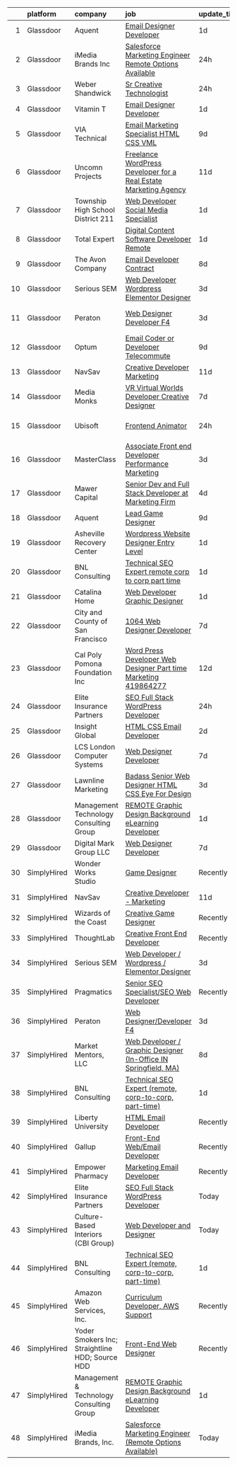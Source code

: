 

|    | platform    | company                                         | job                                                                                                                                                                                                                                                                                                                                                                                                                                                                                                                                                                                                                                                                                                                                                                                                                                                                                                                                                                                                                                                                                                               | update_time   | location                  |
|---:|:------------|:------------------------------------------------|:------------------------------------------------------------------------------------------------------------------------------------------------------------------------------------------------------------------------------------------------------------------------------------------------------------------------------------------------------------------------------------------------------------------------------------------------------------------------------------------------------------------------------------------------------------------------------------------------------------------------------------------------------------------------------------------------------------------------------------------------------------------------------------------------------------------------------------------------------------------------------------------------------------------------------------------------------------------------------------------------------------------------------------------------------------------------------------------------------------------|:--------------|:--------------------------|
|  1 | Glassdoor   | Aquent                                          | [Email Designer   Developer](https://www.glassdoor.com/partner/jobListing.htm?pos=115&ao=1110586&s=58&guid=00000183262d04578b22bc18693ea0ad&src=GD_JOB_AD&t=SR&vt=w&cs=1_615208d1&cb=1662792828512&jobListingId=1008127103959&cpc=FD1C1DA32C38CFA7&jrtk=3-0-1gcj2q190kcn0801-1gcj2q19hgrhs800-d728f7b1044b615c--6NYlbfkN0DMrcEu7yrtATojKJA7cEzGQ3FdRGWLh0CZQInL4ECGI9gD0Wolx9R2v-Aex0-GK04LMXPURfGGnNi5uqQzFCg0hF2TYxmKGToa-C7itZzGO5PLQDVPaX3gxMtS-lBcSLPRUoR54mHyaQGwU7jJFUzGc3p3xB49LrIbkPamR03uezAg66kjhvZg_Z8e-x0uFTQ80D66RChf5i6Y1hSKt5iS7BcQRXaf4eFzOklpJ6ScckBf8Y-Yp6iuBzNl1Jc5_lWq9S0FoKYs2ThIMbk-W5kGwwUAfT-dd9twq7zb1GHymP_WvaBBa7Gm6tZ9KhaAN8S1StdSDdYUUqudqzGthBp_tI4eBmnJBmaA8_oeAwYC4V_aVrVSbZjW6ukorfyTX8bBi0d0yo0HFAT4YJ5joUqJzUx-OAhbMJaMb529AgMudfsWKmiG9-C8-lbwGG-zenjfFMrju5KFwg%3D%3D)                                                                                                                                                                                                                                                                                                      | 1d            | Richmond, VA              |
|  2 | Glassdoor   | iMedia Brands  Inc                              | [Salesforce Marketing Engineer  Remote Options Available ](https://www.glassdoor.com/partner/jobListing.htm?pos=101&ao=1110586&s=58&guid=00000183262d04578b22bc18693ea0ad&src=GD_JOB_AD&t=SR&vt=w&ea=1&cs=1_86ef22ea&cb=1662792828510&jobListingId=1008128896528&cpc=FBD2829E5030877A&jrtk=3-0-1gcj2q190kcn0801-1gcj2q19hgrhs800-817b4f6a254b6f0c--6NYlbfkN0BBtK8atiSzL1_OKElHOuhC6kZo36AFbA3XBAiBAoXlGBaua2c0PLJ7ro-CyDiCf76F4lDuAsFYns4locw24fNRIq2YDRR9uaiMjcUkympb12IGCY9471Xx40j-iJKDkjhNQawiGSmQJ7Aa-R9Ipm9MiK3vsqd4FVvwY1V5lzswIpSotqZ7mLERvPiOuScqc9XTkiyp1JlZ6qbx-TatmhvcvwOl22n7zVOWHqXkB8RVG76AJagVOQVdbt5NoOhlkzK26UkgGS6R5jp13xtyH9R66zUHKB-GTIjVEoHoAPsgVxE1mu9HEENEiZ74D2wXdokaktfkBORkjduvyZfrrXoXIYaexl1mjA8dqtg78NefyMFwTcu0kLIuAdo7DzIhlJ3GfhIQgbC_vJmyOsqqVX5OlT-vgvyASZHx6nLq9Dr3tEDL2s9mlQ7jEHPVkYyBl9HxVUY1fIqp5GMfI4jMhK_lBR-rTdvLmRFP0iYlpRqeVQRvQvFSu2TSX8NBNWikEov7D11y_mPKIA%3D%3D)                                                                                                                                                                                                   | 24h           | Remote                    |
|  3 | Glassdoor   | Weber Shandwick                                 | [Sr Creative Technologist](https://www.glassdoor.com/partner/jobListing.htm?pos=119&ao=1136043&s=58&guid=00000183262d04578b22bc18693ea0ad&src=GD_JOB_AD&t=SR&vt=w&cs=1_e857e3ca&cb=1662792828512&jobListingId=1008129731799&jrtk=3-0-1gcj2q190kcn0801-1gcj2q19hgrhs800-595880e217b838c7-)                                                                                                                                                                                                                                                                                                                                                                                                                                                                                                                                                                                                                                                                                                                                                                                                                         | 24h           | New York, NY              |
|  4 | Glassdoor   | Vitamin T                                       | [Email Designer   Developer](https://www.glassdoor.com/partner/jobListing.htm?pos=116&ao=1110586&s=58&guid=00000183262d04578b22bc18693ea0ad&src=GD_JOB_AD&t=SR&vt=w&cs=1_bc7661e4&cb=1662792828512&jobListingId=1008127048026&cpc=B076152010A3B66C&jrtk=3-0-1gcj2q190kcn0801-1gcj2q19hgrhs800-133ecd7508e94749--6NYlbfkN0DMrcEu7yrtATojKJA7cEzGQ3FdRGWLh0CZQInL4ECGI6k5tN82kdM0cJmh4vC7GggQS4YCC-NAfmmCq-zKxC88tLTQBFUkf4I31SaWKtwIQjq_gVD_4PSldorTX0RxkmXVZBnJxyvYmxjhFieFRy7XxphD9O1ucpkG2qtflqZfJVoeaufMWEUleixwpurr5rce87WSeFb7isTU5vt5eMdJmtFrfFbUVg2-F0WMchcSTYmBiwuRfQz1qNNfNzSXl0LLzBmfnKgl4DUWGjXxWb1EY6nRR4XjnYwqQc7_gCD7HmDBEGJmPBtejI236KwtNNi01tdVe_f--2zuqYPT8aTSA2EFOO_-f_OiiTXLzaBdjSZ19gYFojpp2-fe84dzC5XI6VYwUSXtgbCu6-8_V9-molFvoKMTALWUoHSxyhAw1jdk23mYCjbyu1_3cV4TLPVtMm5lZO1ou_4Oryasztk8gxEURdSQn8l5GZOb7LI4sQ%3D%3D)                                                                                                                                                                                                                                                                      | 1d            | Richmond, VA              |
|  5 | Glassdoor   | VIA Technical                                   | [Email Marketing Specialist  HTML  CSS  VML ](https://www.glassdoor.com/partner/jobListing.htm?pos=108&ao=1110586&s=58&guid=00000183262d04578b22bc18693ea0ad&src=GD_JOB_AD&t=SR&vt=w&ea=1&cs=1_95728d24&cb=1662792828511&jobListingId=1008106177694&cpc=C5C93DE40C8A001B&jrtk=3-0-1gcj2q190kcn0801-1gcj2q19hgrhs800-a7b269db53e92351--6NYlbfkN0DiMOjtWe4T5v3kAjl8_2bayrJS56UUlntEwXslP8cANY48OY_wSkTvA2xp4BkUxfc-0SJDK8YWz_8RiUcQc6IgiXLzEtdd8hHZ9AGkF3JwasucB1Ts6R5QsAtXRi9zIUpT_HqQbx0QAi6DTNV_7ddAE4nZK7aZ6_cbJfFtruoXrhFPG3p_NjQINC6_wlzgxXI-mt0So4RPmFWwMxsIJeVpWq4ezsbmWt3JnnYFGS9HoYKbuepv_3fAPwUvICOUmJQqb6OXpa6M_7A45ZBzQne8nVWlAnzny2-q0pUu7al3WrRPLwPzsQldrpL_noi_Unon32ttSnchq5UwT8mc2SRMPChxnBvazUdOvhUWPCzS-grzlDD19Dej82lLim3QocLOBCaH9lnYx1F-H_s54SXpUdKXkwfpZg8FcPp9-D61Pmb3vKdSE-NDNRkm9bHrq16hB1NhLcEyi8SlUQPtJ_bt5eCSjl1g6MzRvKQxP4jbAlvJLGWX2z_ZyZzZGQyxZENe_XkMjX8j5rslSx0v7KcPYf5pc8Wh4iJITDTGeDH6Kw%3D%3D)                                                                                                                                                                                | 9d            | San Diego, CA             |
|  6 | Glassdoor   | Uncomn Projects                                 | [Freelance WordPress Developer for a Real Estate Marketing Agency](https://www.glassdoor.com/partner/jobListing.htm?pos=107&ao=1110586&s=58&guid=00000183262d04578b22bc18693ea0ad&src=GD_JOB_AD&t=SR&vt=w&ea=1&cs=1_bc6c7c14&cb=1662792828511&jobListingId=1008101514744&cpc=39A4E8CE329AB187&jrtk=3-0-1gcj2q190kcn0801-1gcj2q19hgrhs800-55c7ea5da921dd63--6NYlbfkN0BKcv96LAN5JP5r9t3e9WCk6GBMa7XVoW6HuhSN1eWrgfSSNrj3GQh8EPqdKM4S0bDx-bPvOJMJns5KLtezFoaJGf5x59ereELTgvzgO3nvo3zukJQ42wvV88uwAOlJiGnTliTmYAMhGkQ1pIqqIhSQs2tGXdQLFW9nP2tPSXFhTXhbzRyJskaU84MZM79wY3QbGXS6CpKmz7Md_yJg_NvKob_GE50tFRl9MoCoJDbCdfuE09XKIq-BKXTLjxohGoh4hCgvym7v3bSoAoBRLYnZYNLjIRt8O3-BZ3PvFi7G5iSaVLA171MiyBmt2shbgDEPYw5Re3d061JZtWuccCzKlnY6kfTLNa-bfFHJl0-Z2kEytVhB_X8IUbzJSU9Yi9D6ITxDrzpTCPOmTvjjfhVSeRGkbDNajfgfHgYiAqyGTeykIkAt56yAGxJ9aZIcrYphFCGrSLO37Bdibgjk3x53kmPsEQw8lvGWcsGsE_JVmhe-ngb19IpClEHLLmwPCEQtUIkwgnEgGwoaBqvkBvFhue3OAcmqZ2ZQZHXkC1aby0OXZr-PizIm)                                                                                                                                                       | 11d           | Arizona                   |
|  7 | Glassdoor   | Township High School District 211               | [Web Developer  Social Media Specialist](https://www.glassdoor.com/partner/jobListing.htm?pos=113&ao=1110586&s=58&guid=00000183262d04578b22bc18693ea0ad&src=GD_JOB_AD&t=SR&vt=w&ea=1&cs=1_e7afc050&cb=1662792828512&jobListingId=1008126791574&cpc=84DBBAA61F05C438&jrtk=3-0-1gcj2q190kcn0801-1gcj2q19hgrhs800-31c2bc176e2bcbab--6NYlbfkN0BvRTtPYviBXXga901bZda-x9dVbr3mkLrPNoe7KgsTz68QsHh34GSM90vVwyTaEndtYI0pe953W1rkkBGAbyuAKY_ZszoiwJmg3JbfF4AW655q9sZlWK9uJIjd_GGvixM2nNpmP1A7p0parvgProH3THElPIkKORt04eYR36BtKMpoYfce3ruRIBzmBlwk1vX7V4Hz-RfzeSIg22PZI-g1k4R1P498qrxb8fulveF1wA8AdFMO0I7u5N508Wur71A2WfrkZqLOQVaa3KySSnxzHfuVOYAsygA00nDSXoyG7XO5Mrxdb6tgiisqDRSibSLw9K0IBwY8bOWJaTgBhgfIXDeuEJkye1iYLAZ4e7_1UvGzodqkBk1hJvugVuBQjS6jIPSMGo9ygbipJGxIj3UaUL9S__OFOwxoiD6jdNIYihcc3FX4LLQinvcNPmJwBQaYfMiGFDUzKf06SXZw9hPk2z44F5B3P-4bhD6VqpJZXFETBrDc3bcOVBlCCbhTroA%3D)                                                                                                                                                                                                                                   | 1d            | Palatine, IL              |
|  8 | Glassdoor   | Total Expert                                    | [Digital Content Software Developer  Remote ](https://www.glassdoor.com/partner/jobListing.htm?pos=126&ao=1136043&s=58&guid=00000183262d04578b22bc18693ea0ad&src=GD_JOB_AD&t=SR&vt=w&cs=1_98bb117b&cb=1662792828513&jobListingId=1008127228168&jrtk=3-0-1gcj2q190kcn0801-1gcj2q19hgrhs800-5008ee07758a40da-)                                                                                                                                                                                                                                                                                                                                                                                                                                                                                                                                                                                                                                                                                                                                                                                                      | 1d            | Remote                    |
|  9 | Glassdoor   | The Avon Company                                | [Email Developer  Contract ](https://www.glassdoor.com/partner/jobListing.htm?pos=121&ao=1136043&s=58&guid=00000183262d04578b22bc18693ea0ad&src=GD_JOB_AD&t=SR&vt=w&cs=1_161449f6&cb=1662792828513&jobListingId=1008111638221&jrtk=3-0-1gcj2q190kcn0801-1gcj2q19hgrhs800-f104243793139f35-)                                                                                                                                                                                                                                                                                                                                                                                                                                                                                                                                                                                                                                                                                                                                                                                                                       | 8d            | New York, NY              |
| 10 | Glassdoor   | Serious SEM                                     | [Web Developer   Wordpress   Elementor Designer](https://www.glassdoor.com/partner/jobListing.htm?pos=120&ao=1136043&s=58&guid=00000183262d04578b22bc18693ea0ad&src=GD_JOB_AD&t=SR&vt=w&ea=1&cs=1_78b5b6fe&cb=1662792828513&jobListingId=1008120875633&jrtk=3-0-1gcj2q190kcn0801-1gcj2q19hgrhs800-47c965003bdd69a0-)                                                                                                                                                                                                                                                                                                                                                                                                                                                                                                                                                                                                                                                                                                                                                                                              | 3d            | Remote                    |
| 11 | Glassdoor   | Peraton                                         | [Web Designer Developer F4](https://www.glassdoor.com/partner/jobListing.htm?pos=125&ao=1136043&s=58&guid=00000183262d04578b22bc18693ea0ad&src=GD_JOB_AD&t=SR&vt=w&cs=1_99310b04&cb=1662792828513&jobListingId=1008120923363&jrtk=3-0-1gcj2q190kcn0801-1gcj2q19hgrhs800-d5bd3d771386e28f-)                                                                                                                                                                                                                                                                                                                                                                                                                                                                                                                                                                                                                                                                                                                                                                                                                        | 3d            | Stennis Space Center, MS  |
| 12 | Glassdoor   | Optum                                           | [Email Coder or Developer   Telecommute](https://www.glassdoor.com/partner/jobListing.htm?pos=123&ao=1136043&s=58&guid=00000183262d04578b22bc18693ea0ad&src=GD_JOB_AD&t=SR&vt=w&cs=1_4df04741&cb=1662792828513&jobListingId=1008108432514&jrtk=3-0-1gcj2q190kcn0801-1gcj2q19hgrhs800-5f280c8fd2eb9836-)                                                                                                                                                                                                                                                                                                                                                                                                                                                                                                                                                                                                                                                                                                                                                                                                           | 9d            | Eden Prairie, MN          |
| 13 | Glassdoor   | NavSav                                          | [Creative Developer   Marketing](https://www.glassdoor.com/partner/jobListing.htm?pos=102&ao=1110586&s=58&guid=00000183262d04578b22bc18693ea0ad&src=GD_JOB_AD&t=SR&vt=w&ea=1&cs=1_35262877&cb=1662792828510&jobListingId=1008101583321&cpc=95727D28359A3DAF&jrtk=3-0-1gcj2q190kcn0801-1gcj2q19hgrhs800-3ef4b27837961961--6NYlbfkN0BvAdlA35CjkOTzb4w1kkSC-vTwJamGQa4qaPCWn-0njweHi_B-CtuKQhiA94M5OE-XjNhf22KnVp00kgckhjWxzGyV97h7v8x36p5wKdZlOjwGZGaqaaH8DYNMeM34HY9t9Z5J26lOJ85UEHLGvZFDJOe_8KgJLhnklUUMm79Fgw-wQMJzYni-FeIqV5Svyi_1ZjE_mxETfR2qp4i-PiUDiAz8y9BFsxOfX0BmecMnmGFBamzhbjmqf2dPmw1l79Q2jskoL_2S0v1vj9ya7N4qXGZRhdpoAWe4ySdPTBNV39IrIeroUgyoERQUgqqgDybFNfqrex02mEWH8rBeVv274fqn6h573irhtYesEJa33IdgoyXQJGq9pigJV0eqSu5WiQf5S9uCHUCLPYMqSRCblhG0XtzEzs4i3ECos-l04LP_H22c_d5zkp4Q4BqmRAze9bue8rjZ39YHUdFIKF-Gv_6NkG0ftSolkyAdmyAxLbU0W3HVA9UyWzql4hS_lh-eB9gWbSHK34f6sNp0kfgx4B_gE7ILDbEgOgmJJB9wqKn5mRbEOBGqkO5x6ZmljB7Tc0f8ac3lt9m-I2M0oV_JKh1SlLWBdh8%3D)                                                                                                                                           | 11d           | Beaumont, TX              |
| 14 | Glassdoor   | Media Monks                                     | [VR  Virtual Worlds  Developer   Creative Designer](https://www.glassdoor.com/partner/jobListing.htm?pos=122&ao=1136043&s=58&guid=00000183262d04578b22bc18693ea0ad&src=GD_JOB_AD&t=SR&vt=w&cs=1_7eedc48a&cb=1662792828513&jobListingId=1008114354203&jrtk=3-0-1gcj2q190kcn0801-1gcj2q19hgrhs800-0c56eab86d8307d5-)                                                                                                                                                                                                                                                                                                                                                                                                                                                                                                                                                                                                                                                                                                                                                                                                | 7d            | New York, NY              |
| 15 | Glassdoor   | Ubisoft                                         | [Frontend Animator](https://www.glassdoor.com/partner/jobListing.htm?pos=129&ao=1136043&s=58&guid=00000183262d04578b22bc18693ea0ad&src=GD_JOB_AD&t=SR&vt=w&cs=1_9abeb001&cb=1662792828513&jobListingId=1008130382379&jrtk=3-0-1gcj2q190kcn0801-1gcj2q19hgrhs800-4983d4bb94ce4304-)                                                                                                                                                                                                                                                                                                                                                                                                                                                                                                                                                                                                                                                                                                                                                                                                                                | 24h           | San Francisco, CA         |
| 16 | Glassdoor   | MasterClass                                     | [Associate Front end Developer  Performance Marketing](https://www.glassdoor.com/partner/jobListing.htm?pos=124&ao=1136043&s=58&guid=00000183262d04578b22bc18693ea0ad&src=GD_JOB_AD&t=SR&vt=w&ea=1&cs=1_ea05b9c3&cb=1662792828513&jobListingId=1008120927695&jrtk=3-0-1gcj2q190kcn0801-1gcj2q19hgrhs800-ba7dc594296522ae-)                                                                                                                                                                                                                                                                                                                                                                                                                                                                                                                                                                                                                                                                                                                                                                                        | 3d            | San Francisco, CA         |
| 17 | Glassdoor   | Mawer Capital                                   | [Senior Dev and Full Stack Developer at Marketing Firm](https://www.glassdoor.com/partner/jobListing.htm?pos=104&ao=1110586&s=58&guid=00000183262d04578b22bc18693ea0ad&src=GD_JOB_AD&t=SR&vt=w&ea=1&cs=1_a2063cd1&cb=1662792828510&jobListingId=1008118949504&cpc=85DB4C1C8FC4A2A3&jrtk=3-0-1gcj2q190kcn0801-1gcj2q19hgrhs800-1073e5773866655b--6NYlbfkN0BzyIYrTMR_AjNKh_kvAG8N613gtHPANQ3sdLTkrtBd-xoNshQoLJljG5LGTFOBz0XgnGPkInm1QyVRzwhKcaMw1lQ2emXWTGze3rmnmzOLUucJ4k-c58iDjY1OrydMVvXRXB-Vg3aNKb2e3B6Vy2DcD6P3m_29_M8OMxNiwQ2KA88cY4UXbj3QoS7XpJELSJfCypWJ9OyXfIfp80awEh_ZT88u5stHoSWf93_DYgkZXPJEQLCzi6DPAVF1XIxw0eQzd_ds7ffCirE-Lzr-tD81Ojp-EckzwnSu7HedRvPCe-LoxJYsBx1R-L-ijagUGvjtf8cuTyvsNAzkmq8u-hP2yyWG1CMSUPaLPT2_SAubFP-QPVPJoo1eCTogJ9krPXLiyYCyNQib7KgFk1H9D2ZgHGMHopK7uij3WAJTp1CW3PYuHRZSQVjq6NIeNicQhuea6oYgvGH1Qag1VjGVEc6GBX0IM_cBDhpCBgEP0wNFLaLMPTQQ-IDJ-KBWacbho_O4_dYd4wQ50w%3D%3D)                                                                                                                                                                                                      | 4d            | Clearwater, FL            |
| 18 | Glassdoor   | Aquent                                          | [Lead Game Designer](https://www.glassdoor.com/partner/jobListing.htm?pos=118&ao=1110586&s=58&guid=00000183262d04578b22bc18693ea0ad&src=GD_JOB_AD&t=SR&vt=w&cs=1_41d8e622&cb=1662792828512&jobListingId=1008108310078&cpc=9908D8D4413DBB8A&jrtk=3-0-1gcj2q190kcn0801-1gcj2q19hgrhs800-0ddd2e219487aba8--6NYlbfkN0DMrcEu7yrtATojKJA7cEzGQ3FdRGWLh0CZQInL4ECGI9gD0Wolx9R2EDT7B77c2cRj8iidoX7eQVC0t6PEugt0eB5PzpB2fgoj1__UV7p8RAaYnSo51AE4ZzlNz3TKJDGRSzEWwS13w7v4UZFRIghbTNMFFynAV2bLsPd0y1kGH2yQUQYfk7O76104dUcR81CYFSTUNcLL2Xl0FipBYx9SFXxy3ZOQYVuZKAeFR-mTKU5-ceAH0kyUUj1v9SUlvxLiZX9Y_ePtgblXx9emVVR1V2uoL_HHlX7nJsT8CpoZPRU4LMFP_0_lk6GxvleESgpUFsYSsiEipotQGBAhThiKrlRAanBkFPUVL4hdAGP2zcho92O5brouzKzfntAwIzZWkG2BYc7eUpGYb10ffRTQnw0Ml0p5m5Tryg0HmPj1pRZ3aedX6imRfTyKo5zuY3HPtn5zHkCkfJfCavz9sHRF)                                                                                                                                                                                                                                                                                                          | 9d            | Remote                    |
| 19 | Glassdoor   | Asheville Recovery Center                       | [Wordpress Website Designer   Entry Level](https://www.glassdoor.com/partner/jobListing.htm?pos=109&ao=1110586&s=58&guid=00000183262d04578b22bc18693ea0ad&src=GD_JOB_AD&t=SR&vt=w&ea=1&cs=1_0e431c87&cb=1662792828511&jobListingId=1008126024016&cpc=A0637F14311B9419&jrtk=3-0-1gcj2q190kcn0801-1gcj2q19hgrhs800-155fbd39aa613a24--6NYlbfkN0AS3oPsAAmCngCu4U51_2RxXyfS7TdWOFtWPOafNW52Iz1HeQVGuvsY6FMs5DziYJOimqx60vO2uf7kvy5BY8xiHsf6kyeEefV6k75BtJikfg_mTyGCE4wDOwYQYqnfVXnDm36mrIhR01wmVGB7PfVuRz6QI8RGnSLQCkqPH8ruIgECM6U9SPj9JuEdrLmjrWip8cyLUX3Cm-rjK1J4ASD8aRqyTfBlAKAoC9YbTz5RjGav2c9CIAXwil2VoltIoT0Kven5PBW59CbHNy4PoScLsSU0o24hgsYmFmCUAfTFyQkon3hZ8LUIADqBHA-4D2WVc6S5rFCN5tZ8j3l4dc-MELzcJbWLAwuMPkUfaHpFv9lCxoYHdXYSGgn2WnwEA54B9MNczrjfQ1NUrS-eEW07eii18adGZJchUNmFk7uBFdyDH-jB3A4O6CoRq5oq00w17iR8JoDmPipRVPY2s9gDmorVSIZv2vZOTT1BkYpkMUvR2pRhjmzcl-GdaYxAQvf_P5QW5Ihkdmw0jAbO1TAT)                                                                                                                                                                                                               | 1d            | Asheville, NC             |
| 20 | Glassdoor   | BNL Consulting                                  | [Technical SEO Expert  remote  corp to corp  part time ](https://www.glassdoor.com/partner/jobListing.htm?pos=106&ao=1110586&s=58&guid=00000183262d04578b22bc18693ea0ad&src=GD_JOB_AD&t=SR&vt=w&ea=1&cs=1_3572ca76&cb=1662792828511&jobListingId=1008125956128&cpc=9DC6E4D8324653EE&jrtk=3-0-1gcj2q190kcn0801-1gcj2q19hgrhs800-47594a9c03d0d9ee--6NYlbfkN0C_eQCgnQ3dunn2kgXxy7uUxBB8Rm9uGSd45wqHXb30Yhouy9iaZ5tM-buZODdeWhkxcLZ-P8HpVwdiJJkDZwZdqfCN6nBcd16_TJfDogr1G06Jkw1xVd5RFtOvPKtffE1EIfYg4PMn3sFvUuwX5OwMAQzJ6VlzbU0P-e1WfYEJzV9Zh64upAZHhLOYQ_YvMh7OoiPAu3dbW0TwyIt2GYGbGvPRC8mPvN1EmbCOOVAB--y7ciHGfrUSsW4gUhSS9m_24ha9oBi2n42Fdqv5M2a-9Z7_mA4rqMjlltraAr7h_EnTa8liXWwpedfbtdt20iQ0jOCkVTrqXdFjrIBw_Bn92-d6qDBIBkqMJ_H184AyW3nCdQw6gutMwnjWIH4WC5-q1ekuN6qJqrFr_s2mYKO7skuRhLsmXZwJyUyjSP38ZQgw92covIm7ZArumYowA2bemtPh8ZS0z1rnAnYfHvwWR3PnkTZu-OqyGQpfaXcbknYkFJ9S5lDNxl5ecqOCYko%3D)                                                                                                                                                                                                                   | 1d            | Remote                    |
| 21 | Glassdoor   | Catalina Home                                   | [Web Developer Graphic Designer](https://www.glassdoor.com/partner/jobListing.htm?pos=111&ao=1110586&s=58&guid=00000183262d04578b22bc18693ea0ad&src=GD_JOB_AD&t=SR&vt=w&ea=1&cs=1_90e28c24&cb=1662792828511&jobListingId=1008126744238&cpc=A0637F14311B9419&jrtk=3-0-1gcj2q190kcn0801-1gcj2q19hgrhs800-e853527e115b99b9--6NYlbfkN0C2jZJFrLxaPA0GelnsGYXGIqBCI4fxbylvGcZVymefRVHTge5Vuj8fmjk9WeL_qMAglPTVIaoVPsSBLS28IXChoGYeq-UQtzX_TJY9-6q5LtESYZh4jxehow0o9lDjnHX9wN9ZBMJcNgKm6f1s_0LhC4kjYiGbTFXChbRwEYeC-xWSKCL9BrSwtreZAJ8rYO5nYJzfpmaMJM_Gj1iRn4t-lSGyyWLBUeqOO6U_r_iyoq-6-HHmD_c3ebX8GngTlf8ECC69_o8oS4o51i6Fa0rxagaZGyWddsYA0hNyfpsLyEv-aqKe50TXcXPK72X-M3UagUJp_ziMxaMycoVrUgHQQKZ7PNygW02pJk7JCMlPcm6MzmkFlQ7QUUGKyR0C9fmllmQ0gxvGybN9F0UdcKGIhgL2kTMDNVGSPXYdGxeu2ak3BovYdWtuI9vfx60qzV0kAraEJoB_vWD6H906XGDkKHJ2WkShSNkBGesCGksxIMymFIp071_ODjS4uuOLedU%3D)                                                                                                                                                                                                                                           | 1d            | United States             |
| 22 | Glassdoor   | City and County of San Francisco                | [1064   Web Designer   Developer](https://www.glassdoor.com/partner/jobListing.htm?pos=128&ao=1136043&s=58&guid=00000183262d04578b22bc18693ea0ad&src=GD_JOB_AD&t=SR&vt=w&cs=1_a60694c3&cb=1662792828513&jobListingId=1008115173004&jrtk=3-0-1gcj2q190kcn0801-1gcj2q19hgrhs800-74e7778822469909-)                                                                                                                                                                                                                                                                                                                                                                                                                                                                                                                                                                                                                                                                                                                                                                                                                  | 7d            | San Francisco, CA         |
| 23 | Glassdoor   | Cal Poly Pomona Foundation  Inc                 | [Word Press Developer Web Designer  Part time    Marketing  419864277](https://www.glassdoor.com/partner/jobListing.htm?pos=130&ao=1136043&s=58&guid=00000183262d04578b22bc18693ea0ad&src=GD_JOB_AD&t=SR&vt=w&cs=1_6695a66c&cb=1662792828513&jobListingId=1008098792215&jrtk=3-0-1gcj2q190kcn0801-1gcj2q19hgrhs800-a9c1c24fb1f6e50d-)                                                                                                                                                                                                                                                                                                                                                                                                                                                                                                                                                                                                                                                                                                                                                                             | 12d           | Pomona, CA                |
| 24 | Glassdoor   | Elite Insurance Partners                        | [SEO Full Stack WordPress Developer](https://www.glassdoor.com/partner/jobListing.htm?pos=105&ao=1110586&s=58&guid=00000183262d04578b22bc18693ea0ad&src=GD_JOB_AD&t=SR&vt=w&ea=1&cs=1_b5e798ee&cb=1662792828511&jobListingId=1008128924088&cpc=618B7C2C2BCBC227&jrtk=3-0-1gcj2q190kcn0801-1gcj2q19hgrhs800-f34b12219d163dd2--6NYlbfkN0B4jp5mfsiLEiFpPCxOna81i2z6rJx9ZIZWhVZJ6SFnYUGkCbq1OB_b66yE1zGRLQikOHSVrjg7EkZWifK1I5qpRAVxXBDIIViP56r0IwEOrvLSBHjeagFhamrb1XFHNFAvdHMX_-comMnbUtOXozBveEob8heR9GAJVNgAFYUJ3jxt0LkTltBo8hoISCdy4uM-j4HvdGCA0UiIu4lEpy44o1vbspYcOv4eQrw62NxX7NX0ruzyjenmlwES4xDHVQkA4CeYFwqNCShR0aA5q6JgwA4gCYfFCwBiAqeyc8QmVyWRoIyesr0-EK5Fvr_LyltrbDQfBJlWZviMAR5Xd_ON-taKF48_7p-L8WmhoTgnPwNN8ZM2b75IvTqWzRfsqd3trY2-W3Uc7bA2tOjXZGHiSA4s6jVo_BvY7DsVA7XZ4GNXninCpL_LU-P84izAh1jNufrOvktshP23rCo70dLM15850w64zalUdFKlwpGdqm0CmZ8htpdvxiBmQuVhGIiFLJVMXW2O_w%3D%3D)                                                                                                                                                                                                                         | 24h           | Remote                    |
| 25 | Glassdoor   | Insight Global                                  | [HTML CSS Email Developer](https://www.glassdoor.com/partner/jobListing.htm?pos=117&ao=1110586&s=58&guid=00000183262d04578b22bc18693ea0ad&src=GD_JOB_AD&t=SR&vt=w&cs=1_a8c20cf0&cb=1662792828512&jobListingId=1008123851405&cpc=2CAED5C921A5F994&jrtk=3-0-1gcj2q190kcn0801-1gcj2q19hgrhs800-2bb26e53df401d6e--6NYlbfkN0BKkHZu3wF05EeDimN_p6sYpKCMArvwa95YdH7UpkaBCqc7l59Erwqcl-ZxWPl_M-kOqp5g47M4lDTLA9QWPY8GVtcc5XMeFW-fO1w-LLs1gMDn2roTG1J9Q4HzZE-9ZrOazbX_1T8hdOGnWKEFIEf_xeEjHxa2TEEZsdV2ushupfX35vhKLndsY4EApc1GBxB4uD5CVv9x_Ye9CjdPVetL0_a5lIOqgUVcZDbWDhQOFQsqJr2-D-i5xFnzXFWvIPD24UiWsUB9mpz73hVmcw6akGCNJJN6wc3sH6qiY-Qe-D6ZCenuPt8H3DgQjRUia66vaRP_3jk8eFtIfBrB0_azvsqFR3H9qVyhXEmdPr_iN5_Wwog2gdhc5rRCmkxlYQMMBkylQpYVBTsYXxCVEA6XRET2281uA4Zq3Jz8GXs4uc8PEXQsVyOa0F_1aLUj8Cux0i7uvyfjQ464EIy9ou8kgxxHWVgqa0tkpWsZz-MHxA%3D%3D)                                                                                                                                                                                                                                                                        | 2d            | Seattle, WA               |
| 26 | Glassdoor   | LCS   London Computer Systems                   | [Web Designer Developer](https://www.glassdoor.com/partner/jobListing.htm?pos=114&ao=1110586&s=58&guid=00000183262d04578b22bc18693ea0ad&src=GD_JOB_AD&t=SR&vt=w&ea=1&cs=1_fb405052&cb=1662792828512&jobListingId=1008115098853&cpc=1120CD366D53BFD9&jrtk=3-0-1gcj2q190kcn0801-1gcj2q19hgrhs800-eb559503626e437e--6NYlbfkN0CckLY1Y7Nzm7RAXoTq-bvgsovIKUj47znE7HlWw5vlrDWT7l6GaPFsZiavTqzdiZefilkq0eK7ooO2UmyEjA3ruDPHRYqPAqZHvh3uHCCVFes1hX1BlSNoTOeDBO0sulnga_OCt1XMUtjx7hcPflgmxo19x375lNV3DrNMeUXqm1UbMfPfxuQ2Dw5dPd9YlI3DLiBdETwfV1huwKTc2Ul8NpP3OSEvaLDt1e3Ge-xzO26BF54PmiYngJTmGvJIjCrZrScRiqNISo5PVklPMp_415h0z7X35JsQvMTgJlmvzPZT5YAIOeDMKOP8QPzvf6DyzOJiPbPXnWiatSPkJIwVc_k3PueJb77O1FAuaxVeJJjdFlHcWD3lMlseyWQAm8a_UkoH62BedF9FzxrtTNN5QFPfr8KsTKD6WZJhwHv5kJBlx7Wx9V9-gaSGyEXfaQJ5RV3fohyVCnmBQozy8UInvDEhGRpkjVvrPev2XJskaD72p54buD7-zkTX6iukrI0wJYZDrpyWgrrJupXX-VV0riwpVSK7U9NFodW_Kiyx8ODtpONmdTEmdaTZ02ZZbGJ-fYUMDEtUV4VV0BtUZn9LPiNAxQrApAIDX02LAEKIu_8ZGewv-1AvdFnNGENnCfUZC28FCHO7P7HvXvK07wBF-_1zbMsU1gZv2_ENz7fzCrN8284PrezT0-ICH0U2EaWyKe6cfLq8_bzmpJpmeMucGu9CAjXxIeZbmm6pm7sgijh8y-jnyj5i) | 7d            | Cincinnati, OH            |
| 27 | Glassdoor   | Lawnline Marketing                              | [Badass Senior Web Designer   HTML  CSS    Eye For Design](https://www.glassdoor.com/partner/jobListing.htm?pos=110&ao=1110586&s=58&guid=00000183262d04578b22bc18693ea0ad&src=GD_JOB_AD&t=SR&vt=w&ea=1&cs=1_36998e5b&cb=1662792828511&jobListingId=1008120882675&cpc=63E4514951618C5C&jrtk=3-0-1gcj2q190kcn0801-1gcj2q19hgrhs800-799d3b6200d2ca0f--6NYlbfkN0CSgGTbSPgM0xpgWRkp5SRTexU57Zk_6_bZ18eqb9d2QMNixyVwwV4KRgTmDlEdWYROdGtgbEQb-8Pp6gz2lZmPmMAn0Eom_K180qwYKG-HjvPXetn6GdzIsbOYxjIjPc-xMeaRUTisCAvWWTTINzVJJhpzwIIMRxRDzi18rR0lRruj0YyZxufEfF9YWIB5Sl3OcU8WPQpAYq7fcSL9V-HKK54HFMgeiEOEwA0EuJmHnvzZDeNW_cLSS1BvzlaLnyyU9z6oFa6gW6NM7zP5MRZxLonp8OOBiO6C1wxEsyIgMSZRhfg4AqSASnlwF84hZl7TN371EK61FbhtxUitHTbVJRsB95UKq77wdRIkqmY7ZfwkyrqFSswoEFFO4p2IKRa-AE_NHzlwcPut7tbiKEOKWU7qDg3yjuOw5q5H97CpJGuYxRapLVyG50SvwKX7VdxCG8VrLZrTQuCLz_ISZkNqoXzOcyeF86TyCtLPBL7NhLkSjGnkAf5s74nazIn0YXqQ9u0IMLmjRKhwyYmMWQgKWkAfp17VYdgCa_i-1KMmYA%3D%3D)                                                                                                                                                                   | 3d            | Tampa, FL                 |
| 28 | Glassdoor   | Management   Technology Consulting Group        | [REMOTE Graphic Design Background eLearning Developer](https://www.glassdoor.com/partner/jobListing.htm?pos=127&ao=1136043&s=58&guid=00000183262d04578b22bc18693ea0ad&src=GD_JOB_AD&t=SR&vt=w&ea=1&cs=1_468a87c5&cb=1662792828513&jobListingId=1008126666360&jrtk=3-0-1gcj2q190kcn0801-1gcj2q19hgrhs800-006e980c5a3891ed-)                                                                                                                                                                                                                                                                                                                                                                                                                                                                                                                                                                                                                                                                                                                                                                                        | 1d            | Greenville, SC            |
| 29 | Glassdoor   | Digital Mark Group LLC                          | [Web Designer Developer](https://www.glassdoor.com/partner/jobListing.htm?pos=103&ao=1110586&s=58&guid=00000183262d04578b22bc18693ea0ad&src=GD_JOB_AD&t=SR&vt=w&ea=1&cs=1_3fd35e71&cb=1662792828510&jobListingId=1008114370558&cpc=C779B72A99EC89AE&jrtk=3-0-1gcj2q190kcn0801-1gcj2q19hgrhs800-6828cf6de63f7dc1--6NYlbfkN0ANkou4taVk2XZZ848dRfo5kKh06_3FAnany_4ItHTq-u6JcicZqWFbHbAxD0ssval1uFKr5hjroKk-voQEJfLVfjOS1uxmnHK5o9zB5WB_W38-GmKH85zuUArPfKNnqi5EucZBCpaZUSBgLt-J-gcdNl8sDK17kpXmpyKs7WEpLczd0bRzTN8gOeg1b1Lqt5UMYOYZ_LW3SngPh39qOr4vvqL32bxktY_9dxn1OXj3FlhWV5wrOW8cXu4sPrYICx0uHe0Dg4AW8cYJbWE7Q9y9gbdPhY6wAudKU8zq9drBzvh2SOFwztoMAznLi4RCeUR-PscCl9-0c0OuO7onIPtm8QK2estF_nRho1ggQXMDy86iAts3MO5avao014WmqrpjeTIHPNdb9JB6KV18ZLkADPYicdUm2-bMgZDWVOgR4Rp54tumW-W3bmVDAwCxAWLva5qhhTmu5LZTmu-fE2Br3o0uWoDhDS6jKZb-FDzcEwbrEqpyadNTBXwe96Ff8ZQ%3D)                                                                                                                                                                                                                                                   | 7d            | Beaverton, OR             |
| 30 | SimplyHired | Wonder Works Studio                             | [Game Designer](https://www.simplyhired.com/job/IRDSHCXny-XnZ9e0Tp5o0AZdJ9e9M8q9J0mr_lPmVBctFTLfqeS3cw?q=creative+developer)                                                                                                                                                                                                                                                                                                                                                                                                                                                                                                                                                                                                                                                                                                                                                                                                                                                                                                                                                                                      | Recently      | Arlington, TX             |
| 31 | SimplyHired | NavSav                                          | [Creative Developer - Marketing](https://www.simplyhired.com/job/aftiHndoYiEJfgbCsFqF7A8NEK8VV4GcBTYPjqlqaWYFK-vD-8z1cQ?q=creative+developer)                                                                                                                                                                                                                                                                                                                                                                                                                                                                                                                                                                                                                                                                                                                                                                                                                                                                                                                                                                     | 11d           | Beaumont, TX              |
| 32 | SimplyHired | Wizards of the Coast                            | [Creative Game Designer](https://www.simplyhired.com/job/3U5NPAcld9zZ3VOc-NItCD-NzNvgqaZqPjmcmGZRZsaeN5WygOP2eA?q=creative+developer)                                                                                                                                                                                                                                                                                                                                                                                                                                                                                                                                                                                                                                                                                                                                                                                                                                                                                                                                                                             | Recently      | Renton, WA                |
| 33 | SimplyHired | ThoughtLab                                      | [Creative Front End Developer](https://www.simplyhired.com/job/mgyrVi9xGEdxnGefTgk-b1MEAbWAmB7-1ZjyK984IfKjhJP0_X6Krg?q=creative+developer)                                                                                                                                                                                                                                                                                                                                                                                                                                                                                                                                                                                                                                                                                                                                                                                                                                                                                                                                                                       | Recently      | Remote                    |
| 34 | SimplyHired | Serious SEM                                     | [Web Developer / Wordpress / Elementor Designer](https://www.simplyhired.com/job/aCf_9_ugq9Xy9HyGkNLILKPG6qCWF7PUYz5r9eHDEN88XxCoYc1qPA?q=creative+developer)                                                                                                                                                                                                                                                                                                                                                                                                                                                                                                                                                                                                                                                                                                                                                                                                                                                                                                                                                     | 3d            | Remote                    |
| 35 | SimplyHired | Pragmatics                                      | [Senior SEO Specialist/SEO Web Developer](https://www.simplyhired.com/job/YThmy1pqQZWCN6NpVm6jm_YsyMddiBHbrB2fuFAy04LBN_GxOXbL2A?q=creative+developer)                                                                                                                                                                                                                                                                                                                                                                                                                                                                                                                                                                                                                                                                                                                                                                                                                                                                                                                                                            | Recently      | Washington, DC            |
| 36 | SimplyHired | Peraton                                         | [Web Designer/Developer F4](https://www.simplyhired.com/job/1QLi7KstwkJSPVXeJ37D_y3dNYhRM-0_AYIaYxCe4r4NdK9mTYqSDw?q=creative+developer)                                                                                                                                                                                                                                                                                                                                                                                                                                                                                                                                                                                                                                                                                                                                                                                                                                                                                                                                                                          | 3d            | Stennis Space Center, MS  |
| 37 | SimplyHired | Market Mentors, LLC                             | [Web Developer / Graphic Designer (In-Office IN Springfield, MA)](https://www.simplyhired.com/job/FQG5uJ1dss-sRffoAoQ2VcQRgxsuv475Wnb7F9AflVz3v4ZTdM9xDw?q=creative+developer)                                                                                                                                                                                                                                                                                                                                                                                                                                                                                                                                                                                                                                                                                                                                                                                                                                                                                                                                    | 8d            | Springfield, MA           |
| 38 | SimplyHired | BNL Consulting                                  | [Technical SEO Expert (remote, corp-to-corp, part-time)](https://www.simplyhired.com/job/MGPwkpX06FyzlRT25LdUffKFMRnvlvkRDp3THv2-KVmYzbUKoec1Cg?q=creative+developer)                                                                                                                                                                                                                                                                                                                                                                                                                                                                                                                                                                                                                                                                                                                                                                                                                                                                                                                                             | 1d            | Remote                    |
| 39 | SimplyHired | Liberty University                              | [HTML Email Developer](https://www.simplyhired.com/job/eiuqa-nYZj4HuvTLRRJ7baHagOVr6te1yaP0tpWemQUOxM68dGFAMQ?q=creative+developer)                                                                                                                                                                                                                                                                                                                                                                                                                                                                                                                                                                                                                                                                                                                                                                                                                                                                                                                                                                               | Recently      | Remote                    |
| 40 | SimplyHired | Gallup                                          | [Front-End Web/Email Developer](https://www.simplyhired.com/job/vRPm4SMwT9V47B2SUUdSmgKmAXNVscGmPwJs1NSCIwaGlRZMym1m8w?q=creative+developer)                                                                                                                                                                                                                                                                                                                                                                                                                                                                                                                                                                                                                                                                                                                                                                                                                                                                                                                                                                      | Recently      | Omaha, NE                 |
| 41 | SimplyHired | Empower Pharmacy                                | [Marketing Email Developer](https://www.simplyhired.com/job/LWqBAxj_knzn_RbxI28cVmt-0IFfHpNv4KPYjK2LsgxRfVsFZSfHig?q=creative+developer)                                                                                                                                                                                                                                                                                                                                                                                                                                                                                                                                                                                                                                                                                                                                                                                                                                                                                                                                                                          | Recently      | Houston, TX               |
| 42 | SimplyHired | Elite Insurance Partners                        | [SEO Full Stack WordPress Developer](https://www.simplyhired.com/job/R_g8D17YZzoZJMXZgPKaOeyldv9ivn-Q9dTPbYocGWkjcSJ6-h-i4g?q=creative+developer)                                                                                                                                                                                                                                                                                                                                                                                                                                                                                                                                                                                                                                                                                                                                                                                                                                                                                                                                                                 | Today         | Remote                    |
| 43 | SimplyHired | Culture-Based Interiors (CBI Group)             | [Web Developer and Designer](https://www.simplyhired.com/job/qoXjm3sq0124U9R-bzZE58Wmx1qxdfox1k8xriB9T0CFLwLQA_9aPg?q=creative+developer)                                                                                                                                                                                                                                                                                                                                                                                                                                                                                                                                                                                                                                                                                                                                                                                                                                                                                                                                                                         | Today         | San Antonio, TX           |
| 44 | SimplyHired | BNL Consulting                                  | [Technical SEO Expert (remote, corp-to-corp, part-time)](https://www.simplyhired.com/job/MGPwkpX06FyzlRT25LdUffKFMRnvlvkRDp3THv2-KVmYzbUKoec1Cg?q=creative+developer)                                                                                                                                                                                                                                                                                                                                                                                                                                                                                                                                                                                                                                                                                                                                                                                                                                                                                                                                             | 1d            | Remote                    |
| 45 | SimplyHired | Amazon Web Services, Inc.                       | [Curriculum Developer, AWS Support](https://www.simplyhired.com/job/VJ2mxpB_C3RiZ9WEdGHt_L8L7tDgh2uUlbSQc1Inzt2mb5hjGzhRXQ?q=creative+developer)                                                                                                                                                                                                                                                                                                                                                                                                                                                                                                                                                                                                                                                                                                                                                                                                                                                                                                                                                                  | Recently      | Remote                    |
| 46 | SimplyHired | Yoder Smokers Inc; Straightline HDD; Source HDD | [Front-End Web Designer](https://www.simplyhired.com/job/dQp1X-q1g0E5oSepYRQIAk9XqxDK0CpGeXQylmMJ0DARQ34yZ-ZbsQ?q=creative+developer)                                                                                                                                                                                                                                                                                                                                                                                                                                                                                                                                                                                                                                                                                                                                                                                                                                                                                                                                                                             | Recently      | Hutchinson, KS            |
| 47 | SimplyHired | Management & Technology Consulting Group        | [REMOTE Graphic Design Background eLearning Developer](https://www.simplyhired.com/job/vgq_-DaGElKVviftt4qELmOZO4QlmGV7vMFFwOqnl8cszrRIx_bYbg?q=creative+developer)                                                                                                                                                                                                                                                                                                                                                                                                                                                                                                                                                                                                                                                                                                                                                                                                                                                                                                                                               | 1d            | Altoona, PA +24 locations |
| 48 | SimplyHired | iMedia Brands, Inc.                             | [Salesforce Marketing Engineer (Remote Options Available)](https://www.simplyhired.com/job/DYaRfiy0X2wWy_VGEt0WOBC3HtjGCz0Q0QGx5EHvKZkVwMg3g_CmEQ?q=creative+developer)                                                                                                                                                                                                                                                                                                                                                                                                                                                                                                                                                                                                                                                                                                                                                                                                                                                                                                                                           | Today         | Remote                    |